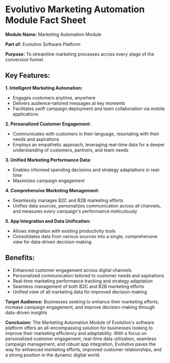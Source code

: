 # Evolutivo Marketing Automation Module Fact Sheet

**Module Name:** Marketing Automation Module

**Part of:** Evolutivo Software Platform

**Purpose:** To streamline marketing processes across every stage of the conversion funnel.

## Key Features:

**1. Intelligent Marketing Automation:**

- Engages customers anytime, anywhere
- Delivers audience-tailored messages at key moments
- Facilitates swift campaign deployment and team collaboration via mobile applications

**2. Personalized Customer Engagement:**

- Communicates with customers in their language, resonating with their needs and aspirations
- Employs an empathetic approach, leveraging real-time data for a deeper understanding of customers, partners, and team needs

**3. Unified Marketing Performance Data:**

- Enables informed spending decisions and strategy adaptations in real-time
- Maximizes campaign engagement

**4. Comprehensive Marketing Management:**

- Seamlessly manages B2C and B2B marketing efforts
- Unifies data sources, personalizes communication across all channels, and measures every campaign's performance meticulously

**5. App Integration and Data Unification:**

- Allows integration with existing productivity tools
- Consolidates data from various sources into a single, comprehensive view for data-driven decision-making

## Benefits:

- Enhanced customer engagement across digital channels
- Personalized communication tailored to customer needs and aspirations
- Real-time marketing performance tracking and strategy adaptation
- Seamless management of both B2C and B2B marketing efforts
- Unified view of all marketing data for improved decision-making

**Target Audience:** Businesses seeking to enhance their marketing efforts, increase campaign engagement, and improve decision-making through data-driven insights

**Conclusion:** The Marketing Automation Module of Evolutivo's software platform offers an all-encompassing solution for businesses looking to improve their marketing efficiency and adaptability. With a focus on personalized customer engagement, real-time data utilization, seamless campaign management, and robust app integration, Evolutivo paves the way for enhanced marketing efforts, improved customer relationships, and a strong position in the dynamic digital world.